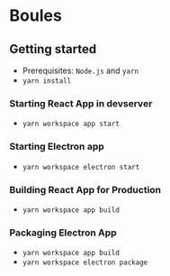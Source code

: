 # Boules

## Getting started
* Prerequisites: `Node.js` and `yarn`
* `yarn install`

### Starting React App in devserver
* `yarn workspace app start`

### Starting Electron app
* `yarn workspace electron start`

### Building React App for Production
* `yarn workspace app build`

### Packaging Electron App
* `yarn workspace app build`
* `yarn workspace electron package`